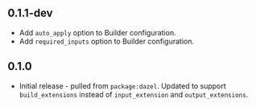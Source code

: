 ## 0.1.1-dev

- Add `auto_apply` option to Builder configuration.
- Add `required_inputs` option to Builder configuration.

## 0.1.0

- Initial release - pulled from `package:dazel`. Updated to support
  `build_extensions` instead of `input_extension` and `output_extensions`.
